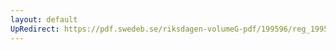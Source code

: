 ```yaml
---
layout: default
UpRedirect: https://pdf.swedeb.se/riksdagen-volumeG-pdf/199596/reg_199596/reg_199596_0273.pdf
---
```

